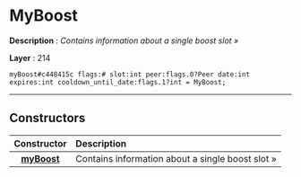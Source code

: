 # MyBoost

**Description** : *Contains information about a single boost slot &raquo;*

**Layer** : 214

```tl
myBoost#c448415c flags:# slot:int peer:flags.0?Peer date:int expires:int cooldown_until_date:flags.1?int = MyBoost;
```

---

## Constructors

| Constructor | Description |
| :---: | :--- |
| [**myBoost**](constructor/myBoost) | Contains information about a single boost slot » |